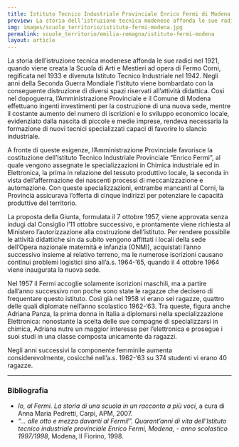 ```yaml
---
title: Istituto Tecnico Industriale Provinciale Enrico Fermi di Modena
preview: La storia dell’istruzione tecnica modenese affonda le sue radici nel 1921, quando viene creata la Scuola di Arti e Mestieri ad opera di Fermo Corni, regificata nel 1933 e divenuta Istituto Tecnico Industriale nel 1942.
img: images/scuole_territorio/istituto-fermi-modena.jpg
permalink: scuole_territorio/emilia-romagna/istituto-fermi-modena
layout: article
---
```


La storia dell’istruzione tecnica modenese affonda le sue radici nel 1921, quando viene creata la Scuola di Arti e Mestieri ad opera di Fermo Corni, regificata nel 1933 e divenuta Istituto Tecnico Industriale nel 1942. Negli anni della Seconda Guerra Mondiale l’istituto viene bombardato con la conseguente distruzione di diversi spazi riservati all’attività didattica. Così nel dopoguerra, l’Amministrazione Provinciale e il Comune di Modena effettuano ingenti investimenti per la costruzione di una nuova sede, mentre il costante aumento del numero di iscrizioni e lo sviluppo economico locale, evidenziato dalla nascita di piccole e medie imprese, rendeva necessaria la formazione di nuovi tecnici specializzati capaci di favorire lo slancio industriale.

A fronte di queste esigenze, l’Amministrazione Provinciale favorisce la costituzione dell’Istituto Tecnico Industriale Provinciale “Enrico Fermi”, al quale vengono assegnate le specializzazioni in Chimica industriale ed in Elettronica, la prima in relazione del tessuto produttivo locale, la seconda in vista dell’affermazione dei nascenti processi di meccanizzazione e automazione. Con queste specializzazioni, entrambe mancanti al Corni, la Provincia assicurava l’offerta di cinque indirizzi per potenziare le capacità produttive del territorio. 

La proposta della Giunta, formulata il 7 ottobre 1957, viene approvata senza indugi dal Consiglio l’11 ottobre successivo, e prontamente viene richiesta al Ministero l’autorizzazione alla costruzione dell’istituto. Per rendere possibile le attività didattiche sin da subito vengono affittati i locali della sede dell’Opera nazionale maternità e infanzia (ONMI), acquistati l’anno successivo insieme al relativo terreno, ma le numerose iscrizioni causano continui problemi logistici sino all’a.s. 1964-’65, quando il 4 ottobre 1964 viene inaugurata la nuova sede.

Nel 1957 il Fermi accoglie solamente iscrizioni maschili, ma a partire dall’anno successivo non poche sono state le ragazze che decisero di frequentare questo istituto. Così già nel 1958 vi erano sei ragazze, quattro delle quali diplomate nell’anno scolastico 1962-’63. Tra queste, figura anche Adriana Panza, la prima donna in Italia a diplomarsi nella specializzazione Elettronica: nonostante la scelta delle sue compagne di specializzarsi in chimica, Adriana nutre un maggior interesse per l’elettronica e prosegue i suoi studi in una classe composta unicamente da ragazzi.

Negli anni successivi la componente femminile aumenta considerevolmente, cosicché nell’a.s. 1962-’63 su 374 studenti vi erano 40 ragazze.


---

### Bibliografia

- *Io, al Fermi. La storia di una scuola in un racconto a più voci*, a cura di Anna Maria Pedretti, Carpi, APM, 2007.
- *“… alle otto e mezza davanti al Fermi!”. Quarant’anni di vita dell’Istituto tecnico industriale provinciale Enrico Fermi, Modena, - anno scolastico 1997/1998*, Modena, Il Fiorino, 1998.
